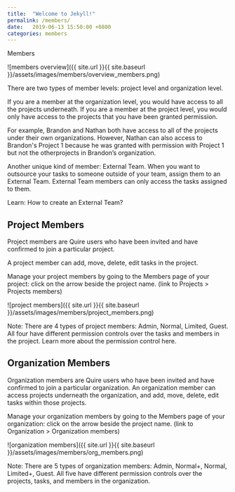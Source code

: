 ```yaml
---
title:  "Welcome to Jekyll!"
permalink: /members/
date:   2019-06-13 15:50:00 +0800
categories: members
---
```

Members



![members overview]({{ site.url }}{{ site.baseurl }}/assets/images/members/overview_members.png)



There are two types of member levels: project level and organization level. 

If you are a member at the organization level, you would have access to all the projects underneath.
If you are a member at the project level, you would only have access to the projects that you have been granted permission. 

For example, Brandon and Nathan both have access to all of the projects under their own organizations.
However, Nathan can also access to Brandon's Project 1 because he was granted with permission with Project 1 but not the otherprojects in Brandon’s organization.

Another unique kind of member: External Team.
When you want to outsource your tasks to someone outside of your team, assign them to an External Team. 
External Team members can only access the tasks assigned to them. 

Learn: How to create an External Team?  






## Project Members
Project members are Quire users who have been invited and have confirmed to join a particular project.

A project member can add, move, delete, edit tasks in the project. 

Manage your project members by going to the Members page of your project: click on the arrow beside the project name.  (link to Projects > Projects members)



![project members]({{ site.url }}{{ site.baseurl }}/assets/images/members/project_members.png)



Note: There are 4 types of project members: Admin, Normal, Limited, Guest. All four have different permission controls over the tasks and members in the project. Learn more about the permission control here. 





## Organization Members
Organization members are Quire users who have been invited and have confirmed to join a particular organization.
An organization member can access projects underneath the organization, and add, move, delete, edit tasks within those projects. 

Manage your organization members by going to the Members page of your organization: click on the arrow beside the project name. (link to Organization > Organization members)



![organization members]({{ site.url }}{{ site.baseurl }}/assets/images/members/org_members.png)



Note: There are 5 types of organization members: Admin, Normal+, Normal, Limited+, Guest. All five have different permission controls over the projects, tasks, and members in the organization.


